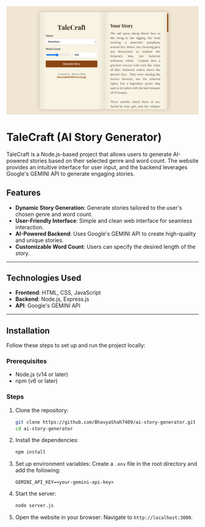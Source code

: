 ![ss1](https://github.com/BhavyaShah7409/ai-story-generator/blob/main/public/front_end.png?raw=true)
# TaleCraft (AI Story Generator)

TaleCraft is a Node.js-based project that allows users to generate AI-powered stories based on their selected genre and word count. The website provides an intuitive interface for user input, and the backend leverages Google's GEMINI API to generate engaging stories.

## Features

- **Dynamic Story Generation**: Generate stories tailored to the user's chosen genre and word count.
- **User-Friendly Interface**: Simple and clean web interface for seamless interaction.
- **AI-Powered Backend**: Uses Google's GEMINI API to create high-quality and unique stories.
- **Customizable Word Count**: Users can specify the desired length of the story.

---

## Technologies Used

- **Frontend**: HTML, CSS, JavaScript
- **Backend**: Node.js, Express.js
- **API**: Google's GEMINI API

---

## Installation

Follow these steps to set up and run the project locally:

### Prerequisites

- Node.js (v14 or later)
- npm (v6 or later)

### Steps

1. Clone the repository:
   ```bash
   git clone https://github.com/BhavyaShah7409/ai-story-generator.git
   cd ai-story-generator
   ```

2. Install the dependencies:
   ```bash
   npm install
   ```

3. Set up environment variables:
   Create a `.env` file in the root directory and add the following:
   ```env
   GEMINI_API_KEY=<your-gemini-api-key>
   ```

4. Start the server:
   ```bash
   node server.js
   ```

5. Open the website in your browser:
   Navigate to `http://localhost:3000`.


